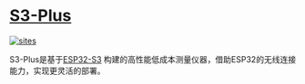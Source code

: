 ﻿# [S3-Plus](https://github.com/stops-top/S3-Plus)

[![sites](http://182.61.61.133/link/resources/OSQ.png)](http://www.stops.top)

S3-Plus是基于[ESP32-S3](https://docs.espressif.com/projects/esp-idf/en/latest/esp32s3/get-started/index.html) 构建的高性能低成本测量仪器，借助ESP32的无线连接能力，实现更灵活的部署。
